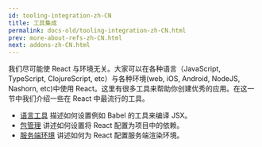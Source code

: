 ```yaml
---
id: tooling-integration-zh-CN
title: 工具集成
permalink: docs-old/tooling-integration-zh-CN.html
prev: more-about-refs-zh-CN.html
next: addons-zh-CN.html
---
```


我们尽可能使 React 与环境无关。大家可以在各种语言（JavaScript, TypeScript, ClojureScript, etc）与各种环境(web, iOS, Android, NodeJS, Nashorn, etc)中使用 React。这里有很多工具来帮助你创建优秀的应用。在这一节中我们介绍一些在 React 中最流行的工具。

* [语言工具](/react/docs/language-tooling.html) 描述如何设置例如 Babel 的工具来编译 JSX。
* [包管理](/react/docs/package-management.html) 讲述如何设置将 React 配置为项目中的依赖。
* [服务端环境](/react/docs/environments.html) 讲述如何为 React 配置服务端渲染环境。
